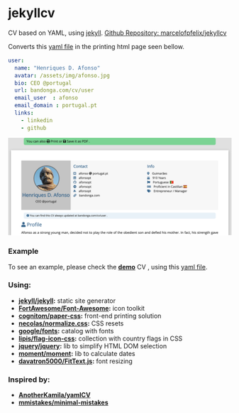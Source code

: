 # jekyllcv

CV based on YAML, using [jekyll](https://github.com/jekyll/jekyll). [Github Repository: marcelofpfelix/jekyllcv](https:///github.com/marcelofpfelix/jekyllcv)

Converts this [yaml file](https://github.com/marcelofpfelix/jekyllcv/blob/master/_data/users.yml) in the printing html page seen bellow.

```yaml
user:
  name: "Henriques D. Afonso"
  avatar: /assets/img/afonso.jpg
  bio: CEO @portugal
  url: bandonga.com/cv/user
  email_user  : afonso
  email_domain : portugal.pt
  links:
    - linkedin
    - github
```

[![](assets/img/jekyllcv/html.png)](user)

### Example

To see an example, please check the **[demo](user)** CV , using this [yaml file](https://github.com/marcelofpfelix/jekyllcv/blob/master/_data/users.yml).


### Using:
* **[jekyll/jekyll](https://github.com/jekyll/jekyll):** static site generator
* **[FortAwesome/Font-Awesome](https://github.com/FortAwesome/Font-Awesome):** icon toolkit
* **[cognitom/paper-css](https://github.com/cognitom/paper-css):** front-end printing solution
* **[necolas/normalize.css](https://github.com/necolas/normalize.css):** CSS resets
* **[google/fonts](https://github.com/google/fonts):** catalog with fonts
* **[lipis/flag-icon-css](https://github.com/lipis/flag-icon-css):** collection with country flags in CSS
* **[jquery/jquery](https://github.com/jquery/jquery):** lib to simplify HTML DOM selection
* **[moment/moment](https://github.com/moment/moment):** lib to calculate dates
* **[davatron5000/FitText.js](https://github.com/davatron5000/FitText.js):** font resizing

### Inspired by:
* **[AnotherKamila/yamlCV](https://github.com/AnotherKamila/yamlCV)**
* **[mmistakes/minimal-mistakes](https://github.com/mmistakes/minimal-mistakes)**
